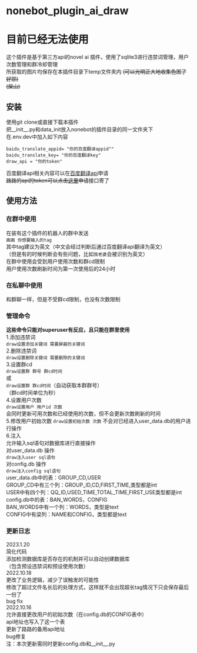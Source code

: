 # nonebot_plugin_ai_draw  
# 目前已经无法使用  
这个插件是基于第三方api的novel ai 插件，使用了sqlite3进行违禁词管理，用户次数管理和群冷却管理  
所获取的图片均保存在本插件目录下temp文件夹内 ~~(可以光明正大地收集色图了好耶)~~  
~~(屎山)~~

## 安装
使用git clone或直接下载本插件  
把__init__.py和data_init放入nonebot的插件目录的同一文件夹下  
在.env.dev中加入如下内容  
```
baidu_translate_appid= "你的百度翻译appid"" 
baidu_translate_key= "你的百度翻译key" 
draw_api = "你的token"
```

百度翻译api相关内容可以在[百度翻译api](https://api.fanyi.baidu.com/ )申请  
~~路路的api的token可以点击[这里](http://lulu.uedbq.xyz/token "路佬牛逼")申请~~接口寄了  

## 使用方法  

### 在群中使用  

在装有这个插件的机器人的群中发送  
`画画 你想要输入的tag`  
其中tag建议为英文（中文会经过判断后通过百度翻译api翻译为英文）  
（但是有的时候判断会有些问题，比如`我老婆`会被识别为英文）  
在群中使用会受到用户使用次数和群cd限制  
用户使用次数刷新时间为第一次使用后的24小时  

### 在私聊中使用
和群聊一样，但是不受群cd限制，也没有次数限制


### 管理命令
**这些命令只能对superuser有反应，且只能在群里使用**  
1.添加违禁词  
`draw设置添加关键词 需要屏蔽的关键词`  
2.删除违禁词  
`draw设置删除关键词 需要删除的关键词`  
3.设置群cd  
`draw设置群 群号 群cd时间`  
或  
`draw设置群 群cd时间`（自动获取本群群号）  
（群cd时间单位为秒）  
4.设置用户次数  
`draw设置用户 用户id 次数`  
会同时更新可用次数和已经使用的次数，但不会更新次数刷新的时间  
5.修改用户初始次数
`draw设置初始次数 次数`
不会对已经进入user_data.db的用户进行操作  
6.注入  
允许输入sql语句对数据库进行直接操作  
对user_data.db 操作  
`draw注入user sql语句`  
对config.db 操作  
`draw注入config sql语句`  
user_data.db中的表：GROUP_CD,USER  
GROUP_CD中有三个列：GROUP_ID,CD,FIRST_TIME,类型都是int  
USER中有四个列：QQ_ID,USED_TIME,TOTAL_TIME,FIRST_USE类型都是int  
config.db中的表：BAN_WORDS，CONFIG  
BAN_WORDS中有一个列：WORDS，类型是text  
CONFIG中有梁列：NAME和CONFIG，类型都是text  

### 更新日志 
2023.1.20  
简化代码  
添加检测数据库是否存在的机制并可以自动创建数据库  
（包含预设违禁词和预设使用次数）  
2022.10.18  
更改了业务逻辑，减少了误触发的可能性  
修改了超过文件名长后的处理方式，这样就不会出现超长tag情况下只会保存最后一份了  
bug fix  
2022.10.16  
允许直接更改用户的初始次数（在config.db的CONFIG表中）  
api地址也写入了这一个表  
更新了路路的备用api地址  
bug修复  
注：本次更新需同时更新config.db和__init__.py  

